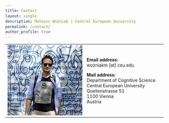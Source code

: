 ```yaml
---
title: Contact
layout: single
description: Mateusz Woźniak | Central European University
permalink: /contact/
author_profile: true
---
```


<div>
  <table cellspacing="0" cellpadding="0">
    <tr>
      <td width="50%">
        <img src="/assets/images/MW_pic_001.jpg">
      </td>
      <td width="50%">
        <p><b>Email address:</b> <br>wozniakm [at] ceu.edu</p>
        <p>
          <b>Mail address:</b> <br>
          Department of Cognitive Science <br>
          Central European University <br>
          Quellenstrasse 51 <br>
          1100 Vienna <br>
          Austria
        </p>
      </td>
    </tr>
  </table>
</div>

